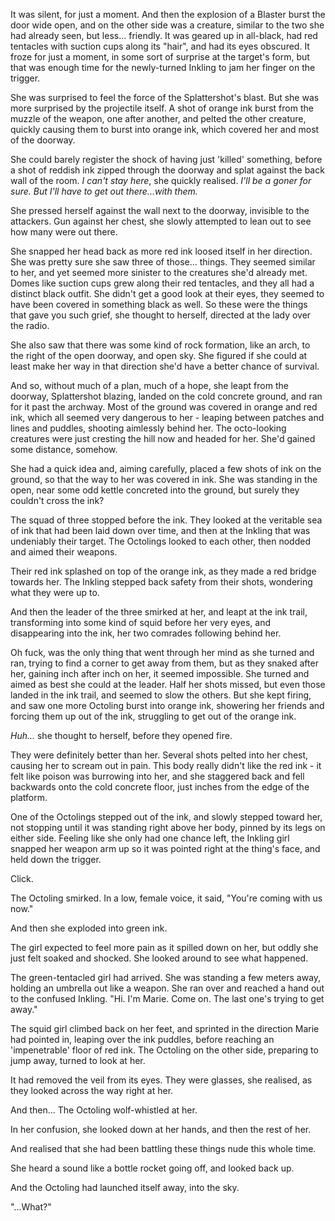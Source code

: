 It was silent, for just a moment. And then the explosion of a Blaster burst the door wide open, and on the other side was a creature, similar to the two she had already seen, but less... friendly. It was geared up in all-black, had red tentacles with suction cups along its "hair", and had its eyes obscured. It froze for just a moment, in some sort of surprise at the target's form, but that was enough time for the newly-turned Inkling to jam her finger on the trigger.

She was surprised to feel the force of the Splattershot's blast. But she was more surprised by the projectile itself. A shot of orange ink burst from the muzzle of the weapon, one after another, and pelted the other creature, quickly causing them to burst into orange ink, which covered her and most of the doorway.

She could barely register the shock of having just 'killed' something, before a shot of reddish ink zipped through the doorway and splat against the back wall of the room. *I can't stay here*, she quickly realised. *I'll be a goner for sure. But I'll have to get out there...with them.*

She pressed herself against the wall next to the doorway, invisible to the attackers. Gun against her chest, she slowly attempted to lean out to see how many were out there.

She snapped her head back as more red ink loosed itself in her direction. She was pretty sure she saw three of those... things. They seemed similar to her, and yet seemed more sinister to the creatures she'd already met. Domes like suction cups grew along their red tentacles, and they all had a distinct black outfit. She didn't get a good look at their eyes, they seemed to have been covered in something black as well. So these were the things that gave you such grief, she thought to herself, directed at the lady over the radio.

She also saw that there was some kind of rock formation, like an arch, to the right of the open doorway, and open sky. She figured if she could at least make her way in that direction she'd have a better chance of survival.

And so, without much of a plan, much of a hope, she leapt from the doorway, Splattershot blazing, landed on the cold concrete ground, and ran for it past the archway. Most of the ground was covered in orange and red ink, which all seemed very dangerous to her - leaping between patches and lines and puddles, shooting aimlessly behind her. The octo-looking creatures were just cresting the hill now and headed for her. She'd gained some distance, somehow.

She had a quick idea and, aiming carefully, placed a few shots of ink on the ground, so that the way to her was covered in ink. She was standing in the open, near some odd kettle concreted into the ground, but surely they couldn't cross the ink?

The squad of three stopped before the ink. They looked at the veritable sea of ink that had been laid down over time, and then at the Inkling that was undeniably their target. The Octolings looked to each other, then nodded and aimed their weapons.

Their red ink splashed on top of the orange ink, as they made a red bridge towards her. The Inkling stepped back safety from their shots, wondering what they were up to.

And then the leader of the three smirked at her, and leapt at the ink trail, transforming into some kind of squid before her very eyes, and disappearing into the ink, her two comrades following behind her.

Oh fuck, was the only thing that went through her mind as she turned and ran, trying to find a corner to get away from them, but as they snaked after her, gaining inch after inch on her, it seemed impossible. She turned and aimed as best she could at the leader. Half her shots missed, but even those landed in the ink trail, and seemed to slow the others. But she kept firing, and saw one more Octoling burst into orange ink, showering her friends and forcing them up out of the ink, struggling to get out of the orange ink.

*Huh...* she thought to herself, before they opened fire.

They were definitely better than her. Several shots pelted into her chest, causing her to scream out in pain. This body really didn't like the red ink - it felt like poison was burrowing into her, and she staggered back and fell backwards onto the cold concrete floor, just inches from the edge of the platform.

One of the Octolings stepped out of the ink, and slowly stepped toward her, not stopping until it was standing right above her body, pinned by its legs on either side. Feeling like she only had one chance left, the Inkling girl snapped her weapon arm up so it was pointed right at the thing's face, and held down the trigger.

Click.

The Octoling smirked. In a low, female voice, it said, "You're coming with us now." 

And then she exploded into green ink. 

The girl expected to feel more pain as it spilled down on her, but oddly she just felt soaked and shocked. She looked around to see what happened.

The green-tentacled girl had arrived. She was standing a few meters away, holding an umbrella out like a weapon. She ran over and reached a hand out to the confused Inkling. "Hi. I'm Marie. Come on. The last one's trying to get away."

The squid girl climbed back on her feet, and sprinted in the direction Marie had pointed in, leaping over the ink puddles, before reaching an 'impenetrable' floor of red ink. The Octoling on the other side, preparing to jump away, turned to look at her.

It had removed the veil from its eyes. They were glasses, she realised, as they looked across the way right at her.

And then... The Octoling wolf-whistled at her.

In her confusion, she looked down at her hands, and then the rest of her.

And realised that she had been battling these things nude this whole time.

She heard a sound like a bottle rocket going off, and looked back up.

And the Octoling had launched itself away, into the sky.

"...What?"
